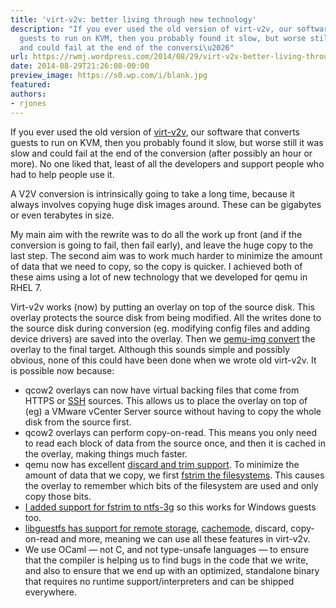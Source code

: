 ```yaml
---
title: 'virt-v2v: better living through new technology'
description: "If you ever used the old version of virt-v2v, our software that converts
  guests to run on KVM, then you probably found it slow, but worse still it was slow
  and could fail at the end of the conversi\u2026"
url: https://rwmj.wordpress.com/2014/08/29/virt-v2v-better-living-through-new-technology/
date: 2014-08-29T21:26:08-00:00
preview_image: https://s0.wp.com/i/blank.jpg
featured:
authors:
- rjones
---
```


<p>If you ever used the old version of <a href="http://libguestfs.org/virt-v2v/">virt-v2v</a>, our software that converts guests to run on KVM, then you probably found it slow, but worse still it was slow and could fail at the end of the conversion (after possibly an hour or more).  No one liked that, least of all the developers and support people who had to help people use it.</p>
<p>A V2V conversion is intrinsically going to take a long time, because it always involves copying huge disk images around.  These can be gigabytes or even terabytes in size.</p>
<p>My main aim with the rewrite was to do all the work up front (and if the conversion is going to fail, then fail early), and leave the huge copy to the last step.  The second aim was to work much harder to minimize the amount of data that we need to copy, so the copy is quicker.  I achieved both of these aims using a lot of new technology that we developed for qemu in RHEL 7.</p>
<p>Virt-v2v works (now) by putting an overlay on top of the source disk.  This overlay protects the source disk from being modified.  All the writes done to the source disk during conversion (eg. modifying config files and adding device drivers) are saved into the overlay.  Then we <a href="http://linux.die.net/man/1/qemu-img">qemu-img convert</a> the overlay to the final target.  Although this sounds simple and possibly obvious, none of this could have been done when we wrote old virt-v2v.  It is possible now because:</p>
<ul>
<li> qcow2 overlays can now have virtual backing files that come from HTTPS or <a href="https://rwmj.wordpress.com/2013/03/21/qemu-ssh-block-device/#content">SSH</a> sources.  This allows us to place the overlay on top of (eg) a VMware vCenter Server source without having to copy the whole disk from the source first.
</li><li> qcow2 overlays can perform copy-on-read.  This means you only need to read each block of data from the source once, and then it is cached in the overlay, making things much faster.
</li><li> qemu now has excellent <a href="https://rwmj.wordpress.com/2014/03/13/new-in-virt-sparsify-in-place-sparsification/#content">discard and trim support</a>.  To minimize the amount of data that we copy, we first <a href="http://libguestfs.org/guestfs.3.html#guestfs_fstrim">fstrim the filesystems</a>.  This causes the overlay to remember which bits of the filesystem are used and only copy those bits.
</li><li> <a href="https://www.mail-archive.com/ntfs-3g-devel@lists.sourceforge.net/msg01060.html">I added support for fstrim to ntfs-3g</a> so this works for Windows guests too.
</li><li> <a href="http://libguestfs.org/guestfs.3.html#remote-storage">libguestfs has support for remote storage</a>, <a href="https://rwmj.wordpress.com/2013/09/02/new-in-libguestfs-allow-cache-mode-to-be-selected/#content">cachemode</a>, discard, copy-on-read and more, meaning we can use all these features in virt-v2v.
</li><li> We use OCaml &mdash; not C, and not type-unsafe languages &mdash; to ensure that the compiler is helping us to find bugs in the code that we write, and also to ensure that we end up with an optimized, standalone binary that requires no runtime support/interpreters and can be shipped everywhere.
</li></ul>

